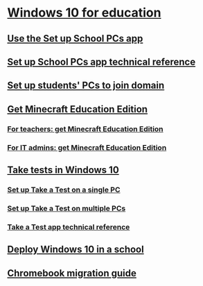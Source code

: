# [Windows 10 for education](index.md)
## [Use the Set up School PCs app](use-set-up-school-pcs-app.md)
## [Set up School PCs app technical reference](set-up-school-pcs-technical.md)
## [Set up students' PCs to join domain](set-up-students-pcs-to-join-domain.md)
## [Get Minecraft Education Edition](get-minecraft-for-education.md)
### [For teachers: get Minecraft Education Edition](teacher-get-minecraft.md)
### [For IT admins: get Minecraft Education Edition](school-get-minecraft.md)
## [Take tests in Windows 10](take-tests-in-windows-10.md)
### [Set up Take a Test on a single PC](take-a-test-single-pc.md)
### [Set up Take a Test on multiple PCs](take-a-test-multiple-pcs.md)
### [Take a Test app technical reference](take-a-test-app-technical.md) 
## [Deploy Windows 10 in a school](deploy-windows-10-in-a-school.md)
## [Chromebook migration guide](chromebook-migration-guide.md)